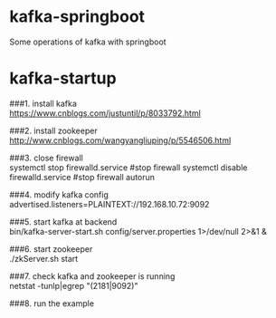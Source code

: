 # kafka-springboot
Some operations of kafka with springboot

# kafka-startup
###1. install kafka    
https://www.cnblogs.com/justuntil/p/8033792.html

###2. install zookeeper   
http://www.cnblogs.com/wangyangliuping/p/5546506.html

###3. close firewall  
systemctl stop firewalld.service    #stop firewall
systemctl disable firewalld.service #stop firewall autorun

###4. modify kafka config 
advertised.listeners=PLAINTEXT://192.168.10.72:9092   

###5. start kafka at backend  
bin/kafka-server-start.sh config/server.properties 1>/dev/null 2>&1 &  

###6. start zookeeper    
./zkServer.sh start

###7. check kafka and zookeeper is running  
netstat -tunlp|egrep "(2181|9092)"

###8. run the example  


